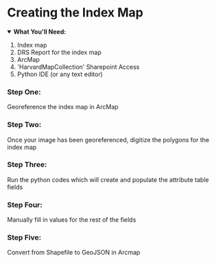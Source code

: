 # Creating the Index Map

<details open>
  <summary><b>What You'll Need:</b></summary>
<ol>
<li>Index map</li>
<li>DRS Report for the index map</li>
<li>ArcMap</li>  
<li>'HarvardMapCollection' Sharepoint Access</li>    
<li>Python IDE (or any text editor)</li>     
</ol>
</details>

### Step One:
Georeference the index map in ArcMap
### Step Two:
Once your image has been georeferenced, digitize the polygons for the index map
### Step Three:
Run the python codes which will create and populate the attribute table fields
### Step Four:
Manually fill in values for the rest of the fields
### Step Five:
Convert from Shapefile to GeoJSON in Arcmap

